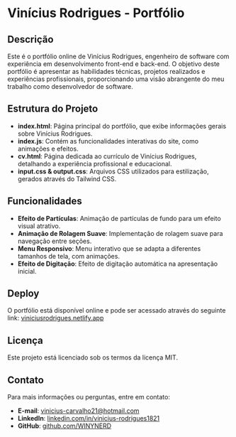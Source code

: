 
# Vinícius Rodrigues - Portfólio

## Descrição

Este é o portfólio online de Vinícius Rodrigues, engenheiro de software com experiência em desenvolvimento front-end e back-end. O objetivo deste portfólio é apresentar as habilidades técnicas, projetos realizados e experiências profissionais, proporcionando uma visão abrangente do meu trabalho como desenvolvedor de software.

## Estrutura do Projeto

- **index.html**: Página principal do portfólio, que exibe informações gerais sobre Vinícius Rodrigues.
- **index.js**: Contém as funcionalidades interativas do site, como animações e efeitos.
- **cv.html**: Página dedicada ao currículo de Vinícius Rodrigues, detalhando a experiência profissional e educacional.
- **input.css & output.css**: Arquivos CSS utilizados para estilização, gerados através do Tailwind CSS.

## Funcionalidades

- **Efeito de Partículas**: Animação de partículas de fundo para um efeito visual atrativo.
- **Animação de Rolagem Suave**: Implementação de rolagem suave para navegação entre seções.
- **Menu Responsivo**: Menu interativo que se adapta a diferentes tamanhos de tela, com animações.
- **Efeito de Digitação**: Efeito de digitação automática na apresentação inicial.

## Deploy

O portfólio está disponível online e pode ser acessado através do seguinte link: [viniciusrodrigues.netlify.app](https://viniciusrodrigues.netlify.app)

## Licença

Este projeto está licenciado sob os termos da licença MIT.

## Contato

Para mais informações ou perguntas, entre em contato:

- **E-mail**: vinicius-carvalho21@hotmail.com
- **LinkedIn**: [linkedin.com/in/vinicius-rodrigues1821](https://www.linkedin.com/in/vinicius-rodrigues1821)
- **GitHub**: [github.com/WINYNERD](https://github.com/WINYNERD)
